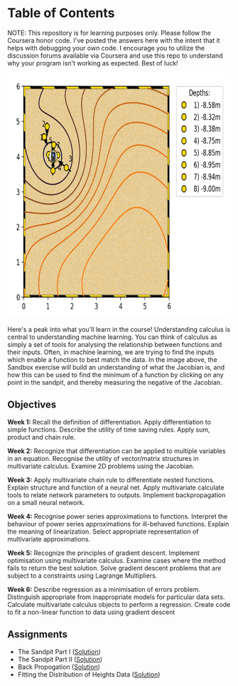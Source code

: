 # Table of Contents
NOTE: This repository is for learning purposes only. Please follow the Coursera honor code. I've posted the answers here with the intent that it helps with debugging your own code. I encourage you to utilize the discussion forums available via Coursera and use this repo to understand why your program isn't working as expected. Best of luck!

<p align="center">
  <img width="730" height="550" src="https://github.com/jessxphil/mathematics-of-machine-learning-multivariate-calculus/blob/master/image-ml-calc.png">
</p>

Here's a peak into what you'll learn in the course! Understanding calculus is central to understanding machine learning. You can think of calculus as simply a set of tools for analysing the relationship between functions and their inputs. Often, in machine learning, we are trying to find the inputs which enable a function to best match the data. In the image above, the Sandbox exercise will build an understanding of what the Jacobian is, and how this can be used to find the minimum of a function by clicking on any point in the sandpit, and thereby measuring the negative of the Jacobian. 

## Objectives

<b>Week 1:</b> Recall the definition of differentiation. Apply differentiation to simple functions. Describe the utility of time saving rules. Apply sum, product and chain rule. 

<b>Week 2:</b> Recognize that differentiation can be applied to multiple variables in an equation. Recognise the utility of vector/matrix structures in multivariate calculus. Examine 2D problems using the Jacobian. 

<b>Week 3:</b> Apply multivariate chain rule to differentiate nested functions. Explain structure and function of a neural net. Apply multivariate calculate tools to relate network parameters to outputs. Implement backpropagation on a small neural network. 

<b>Week 4:</b> Recognise power series approximations to functions. Interpret the behaviour of power series approximations for ill-behaved functions. Explain the meaning of linearization. Select appropriate representation of multivariate approximations. 

<b>Week 5:</b> Recognize the principles of gradient descent. Implement optimisation using multivariate calculus. Examine cases where the method fails to return the best solution. Solve gradient descent problems that are subject to a constraints using Lagrange Multipliers. 

<b>Week 6:</b> Describe regression as a minimisation of errors problem. Distinguish appropriate from inappropriate models for particular data sets. Calculate multivariate calculus objects to perform a regression. Create code to fit a non-linear function to data using gradient descent


## Assignments
- The Sandpit Part I ([Solution](https://github.com/jessxphil/mathematics-of-machine-learning-multivariate-calculus/blob/master/assignment-1/the-sandpit-part-1.ipynb))
- The Sandpit Part II ([Solution](https://github.com/jessxphil/mathematics-of-machine-learning-multivariate-calculus/blob/master/assignment-1/the-sandpit-part-2.ipynb))
- Back Propogation ([Solution](https://github.com/jessxphil/mathematics-of-machine-learning-multivariate-calculus/blob/master/assignment-2/i-heart-back-propagation.ipynb))
- Fitting the Distribution of Heights Data ([Solution](https://github.com/jessxphil/mathematics-of-machine-learning-multivariate-calculus/blob/master/assignment-3/fitting-distribution-height-data.ipynb))
